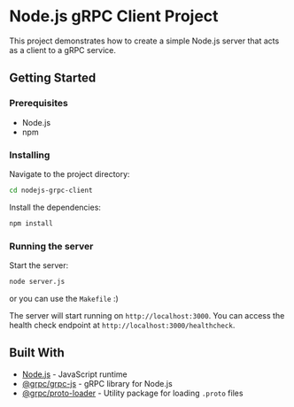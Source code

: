 # Node.js gRPC Client Project

This project demonstrates how to create a simple Node.js server that acts as a client to a gRPC service.

## Getting Started

### Prerequisites

- Node.js
- npm

### Installing

Navigate to the project directory:

```bash
cd nodejs-grpc-client
```

Install the dependencies:

```bash
npm install
```

### Running the server

Start the server:

```bash
node server.js
```
or you can use the `Makefile` :)

The server will start running on `http://localhost:3000`. You can access the health check endpoint at `http://localhost:3000/healthcheck`.

## Built With

- [Node.js](https://nodejs.org/) - JavaScript runtime
- [@grpc/grpc-js](https://www.npmjs.com/package/@grpc/grpc-js) - gRPC library for Node.js
- [@grpc/proto-loader](https://www.npmjs.com/package/@grpc/proto-loader) - Utility package for loading `.proto` files